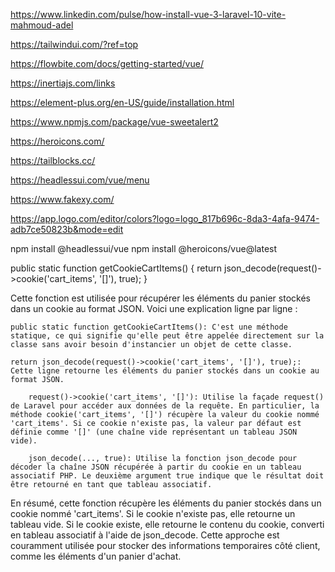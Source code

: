 https://www.linkedin.com/pulse/how-install-vue-3-laravel-10-vite-mahmoud-adel

























https://tailwindui.com/?ref=top



https://flowbite.com/docs/getting-started/vue/

https://inertiajs.com/links

https://element-plus.org/en-US/guide/installation.html

https://www.npmjs.com/package/vue-sweetalert2

https://heroicons.com/

https://tailblocks.cc/

https://headlessui.com/vue/menu

https://www.fakexy.com/

https://app.logo.com/editor/colors?logo=logo_817b696c-8da3-4afa-9474-adb7ce50823b&mode=edit




 npm install @headlessui/vue
 npm install @heroicons/vue@latest



public static function getCookieCartItems()
    {
        return json_decode(request()->cookie('cart_items', '[]'), true);
    }

Cette fonction est utilisée pour récupérer les éléments du panier stockés dans un cookie au format JSON. Voici une explication ligne par ligne :

    public static function getCookieCartItems(): C'est une méthode statique, ce qui signifie qu'elle peut être appelée directement sur la classe sans avoir besoin d'instancier un objet de cette classe.

    return json_decode(request()->cookie('cart_items', '[]'), true);: Cette ligne retourne les éléments du panier stockés dans un cookie au format JSON.

        request()->cookie('cart_items', '[]'): Utilise la façade request() de Laravel pour accéder aux données de la requête. En particulier, la méthode cookie('cart_items', '[]') récupère la valeur du cookie nommé 'cart_items'. Si ce cookie n'existe pas, la valeur par défaut est définie comme '[]' (une chaîne vide représentant un tableau JSON vide).

        json_decode(..., true): Utilise la fonction json_decode pour décoder la chaîne JSON récupérée à partir du cookie en un tableau associatif PHP. Le deuxième argument true indique que le résultat doit être retourné en tant que tableau associatif.

En résumé, cette fonction récupère les éléments du panier stockés dans un cookie nommé 'cart_items'. Si le cookie n'existe pas, elle retourne un tableau vide. Si le cookie existe, elle retourne le contenu du cookie, converti en tableau associatif à l'aide de json_decode. Cette approche est couramment utilisée pour stocker des informations temporaires côté client, comme les éléments d'un panier d'achat.